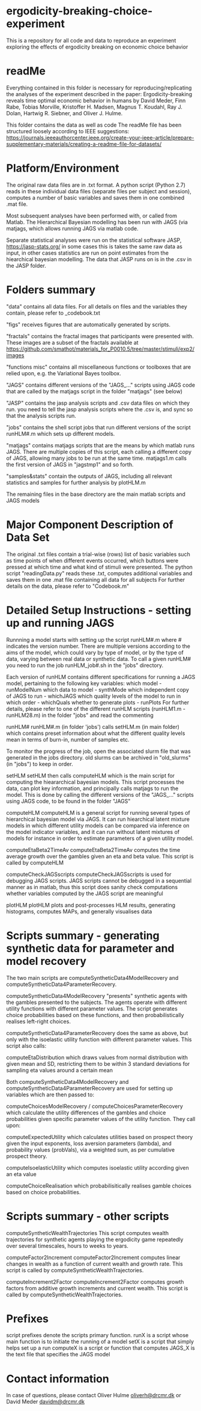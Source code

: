 # ergodicity-breaking-choice-experiment
This is a repository for all code and data to reproduce an experiment exploring the effects of ergodicity breaking on economic choice behavior

# readMe

 Everything contained in this folder is necessary for reproducing/replicating the
 analyses of the experiment described in the paper:
 Ergodicity-breaking reveals time optimal economic behavior in humans
 by David Meder, Finn Rabe, Tobias Morville, Kristoffer H. Madsen, Magnus T. Koudahl, 
 Ray J. Dolan, Hartwig R. Siebner, and Oliver J. Hulme.

 This folder contains the data as well as code
 The readMe file has been structured loosely according to IEEE suggestions:
 https://journals.ieeeauthorcenter.ieee.org/create-your-ieee-article/prepare-supplementary-materials/creating-a-readme-file-for-datasets/


# Platform/Environment
 The original raw data files are in .txt format. A python script (Python 2.7) 
 reads in these individual data files (separate files per subject and 
 session), computes a number of basic variables and saves them in one
 combined .mat file.

 Most subsequent analyses have been performed with, or called from Matlab.
 The Hierarchical Bayesian modelling has been run with JAGS (via matjags, which allows
 running JAGS via matlab code.

 Separate statistical analyses were run on the statistical software JASP,
 https://jasp-stats.org/ in some cases this is takes the same raw data as input, in 
 other cases statistics are run on point estimates from the hiearchical bayesian modelling.
 The data that JASP runs on is in the .csv in the JASP folder.

# Folders summary 
 "data" contains all data files. For all details on files and the 
 variables they contain, please refer to _codebook.txt

 "figs" receives figures that are automatically generated by scripts.

 "fractals" contains the fractal images that participants were presented
 with. These images are a subset of the fractals available at
 https://github.com/smathot/materials_for_P0010.5/tree/master/stimuli/exp2/images

 "functions misc" contains all miscellaneous functions or toolboxes that
 are relied upon, e.g. the Variational Bayes toolbox.

 "JAGS" contains different versions of the "JAGS_..." scripts using
 JAGS code that are called by the matjags script in the folder "matjags"
 (see below)

 "JASP" contains the jasp analysis scripts and .csv data files on which they run. 
 you need to tell the jasp analysis scripts where the .csv is, and sync so that 
 the analysis scripts run.

 "jobs" contains the shell script jobs that run different versions of the
 script runHLM#.m which sets up different models. 

 "matjags" contains matjags scripts that are the means by which matlab runs 
 JAGS. There are multiple copies of this script, each calling a different
 copy of JAGS, allowing many jobs to be run at the same time. matjags1.m
 calls the first version of JAGS in "jagstmp1" and so forth.
 
 "samples&stats" contain the outputs of JAGS, including all relevant
 statistics and samples for further analysis by plotHLM.m

 The remaining files in the base directory are the main matlab scripts and JAGS models


# Major Component Description of Data Set
 The original .txt files contain a trial-wise (rows) list of basic
 variables such as time points of when different events occurred, which
 buttons were pressed at which time and what kind of stimuli were
 presented.
 The python script "readingData.py" reads these .txt, computes additional
 variables and saves them in one .mat file containing all data for all
 subjects
 For further details on the data, please refer to "Codebook.m"


# Detailed Setup Instructions - setting up and running JAGS

 Runnning a model starts with setting up the script runHLM#.m where #
 indicates the version number. There are multiple versions according to
 the aims of the model, which could vary by type of model, or by the type
 of data, varying between real data or synthetic data. To call a given
 runHLM# you need to run the job runHLM_job#.sh in the "jobs" directory.

 Each version of runHLM contains different specifications for running a 
 JAGS model, pertaining to the following key variables:
       which model - runModelNum
       which data to model - synthMode
       which independent copy of JAGS to run - whichJAGS
       which quality levels of the model to run in which order - whichQuals
       whether to generate plots - runPlots
 For further details, please refer to one of the different runHLM scripts
 (runHLM1.m - runHLM28.m) in the folder "jobs" and read the commenting

 runHLM#
 runHLM#.m (in folder 'jobs') calls setHLM.m (in main folder) which 
 contains preset information about what the different quality levels mean 
 in terms of burn-in, number of samples etc.

 To monitor the progress of the job, open the associated slurm file that
 was generated in the jobs directory. old slurms can be archived in
 "old_slurms" (in "jobs") to keep in order.
 
 setHLM
 setHLM then calls computeHLM which is the main script for computing the
 hieararchical bayesian models. This script processes the data, can plot
 key information, and principally calls matjags to run the model. This is
 done by calling the different versions of the "JAGS_..." scripts using
 JAGS code, to be found in the folder "JAGS"

 computeHLM
 computeHLM is a general script for running several types of hierarchical
 bayesian model via JAGS. It can run hiearchical latent mixture models in
 which different utility models can be compared via inference on the model
 indicator variables, and it can run without latent mixtures of models for
 instance in order to estimate parameters of a given utility model. 

 computeEtaBeta2TimeAv
 computeEtaBeta2TimeAv computes the time average growth over the gambles
 given an eta and beta value. This script is called by computeHLM
 
 computeCheckJAGSscripts
 computeCheckJAGSscripts is used for debugging JAGS scripts. JAGS scripts
 cannot be debugged in a sequential manner as in matlab, thus this script 
 does sanity check computations whether variables computed by the JAGS 
 script are meaningful

 plotHLM
 plotHLM plots and post-processes HLM results, generating histograms, 
 computes MAPs, and generally visualises data


# Scripts summary - generating synthetic data for parameter and model recovery

 The two main scripts are computeSyntheticData4ModelRecovery and 
 computeSyntheticData4ParameterRecovery.

 computeSyntheticData4ModelRecovery
 "presents" synthetic agents with the gambles presented to the subjects. 
 The agents operate with different utility functions with different 
 parameter values. The script generates choice probabilities based on 
 these functions, and then probabilistically realises left-right choices. 

 computeSyntheticData4ParameterRecovery 
 does the same as above, but only with the isoelastic utility function 
 with different parameter values. This script also calls: 

 computeEtaDistribution
 which draws values from normal distribution with given mean and SD, 
 restricting them to be within 3 standard deviations for sampling eta
 values around a certain mean

 Both computeSyntheticData4ModelRecovery and 
 computeSyntheticData4ParameterRecovery are used for setting up variables 
 which are then passed to:

 computeChoicesModelRecovery / computeChoicesParameterRecovery 
 which calculate the utility differences of the gambles and choice 
 probabilities given specific parameter values of the utility function.
 They call upon:

 computeExpectedUtility
 which calculates utilities based on prospect theory given the input exponents,
 loss aversion parameters (lambda), and probability values (probVals), via
 a weighted sum, as per cumulative prospect theory.

 computeIsoelasticUtility
 which computes isoelastic utility according given an eta value

 computeChoiceRealisation
 which probabilisitically realises gamble choices based on choice
 probabilities.


# Scripts summary - other scripts

 computeSyntheticWealthTrajectories
 This script computes wealth trajectories for synthetic agents playing the
 ergodicity game repeatedly over several timescales, hours to weeks to
 years.

 computeFactor2Increment
 computeFactor2Increment computes linear changes in wealth as a function 
 of current wealth and growth rate. This script is called by 
 computeSyntheticWealthTrajectories.

 computeIncrement2Factor
 computeIncrement2Factor computes growth factors from additive growth 
 increments and current wealth. This script is called by 
 computeSyntheticWealthTrajectories.

# Prefixes
 script prefixes denote the scripts primary function. 
 runX is a script whose main function is to initiate the running of a model
 setX is a script that simply helps set up a run
 computeX is a script or function that computes 
 JAGS_X is the text file that specifies the JAGS model

# Contact information
 In case of questions, please contact Oliver Hulme oliverh@drcmr.dk or
 David Meder davidm@drcmr.dk


